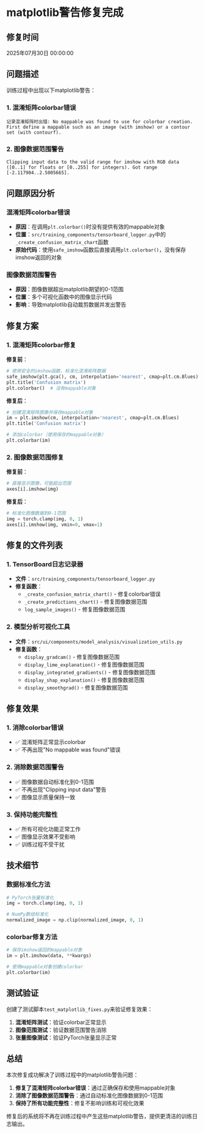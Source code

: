 # matplotlib警告修复完成

## 修复时间
2025年07月30日 00:00:00

## 问题描述

训练过程中出现以下matplotlib警告：

### 1. 混淆矩阵colorbar错误
```
记录混淆矩阵时出错: No mappable was found to use for colorbar creation. First define a mappable such as an image (with imshow) or a contour set (with contourf).
```

### 2. 图像数据范围警告
```
Clipping input data to the valid range for imshow with RGB data ([0..1] for floats or [0..255] for integers). Got range [-2.117904..2.5005665].
```

## 问题原因分析

### 混淆矩阵colorbar错误
- **原因**：在调用`plt.colorbar()`时没有提供有效的mappable对象
- **位置**：`src/training_components/tensorboard_logger.py`中的`_create_confusion_matrix_chart`函数
- **原始代码**：使用`safe_imshow`函数后直接调用`plt.colorbar()`，没有保存imshow返回的对象

### 图像数据范围警告
- **原因**：图像数据超出matplotlib期望的0-1范围
- **位置**：多个可视化函数中的图像显示代码
- **影响**：导致matplotlib自动裁剪数据并发出警告

## 修复方案

### 1. 混淆矩阵colorbar修复

**修复前**：
```python
# 使用安全的imshow函数，标准化混淆矩阵数据
safe_imshow(plt.gca(), cm, interpolation='nearest', cmap=plt.cm.Blues)
plt.title('Confusion matrix')
plt.colorbar()  # 没有mappable对象
```

**修复后**：
```python
# 创建混淆矩阵图像并保存mappable对象
im = plt.imshow(cm, interpolation='nearest', cmap=plt.cm.Blues)
plt.title('Confusion matrix')

# 添加colorbar（使用保存的mappable对象）
plt.colorbar(im)
```

### 2. 图像数据范围修复

**修复前**：
```python
# 直接显示图像，可能超出范围
axes[i].imshow(img)
```

**修复后**：
```python
# 标准化图像数据到0-1范围
img = torch.clamp(img, 0, 1)
axes[i].imshow(img, vmin=0, vmax=1)
```

## 修复的文件列表

### 1. TensorBoard日志记录器
- **文件**：`src/training_components/tensorboard_logger.py`
- **修复函数**：
  - `_create_confusion_matrix_chart()` - 修复colorbar错误
  - `_create_predictions_chart()` - 修复图像数据范围
  - `log_sample_images()` - 修复图像数据范围

### 2. 模型分析可视化工具
- **文件**：`src/ui/components/model_analysis/visualization_utils.py`
- **修复函数**：
  - `display_gradcam()` - 修复图像数据范围
  - `display_lime_explanation()` - 修复图像数据范围
  - `display_integrated_gradients()` - 修复图像数据范围
  - `display_shap_explanation()` - 修复图像数据范围
  - `display_smoothgrad()` - 修复图像数据范围

## 修复效果

### 1. 消除colorbar错误
- ✅ 混淆矩阵正常显示colorbar
- ✅ 不再出现"No mappable was found"错误

### 2. 消除数据范围警告
- ✅ 图像数据自动标准化到0-1范围
- ✅ 不再出现"Clipping input data"警告
- ✅ 图像显示质量保持一致

### 3. 保持功能完整性
- ✅ 所有可视化功能正常工作
- ✅ 图像显示效果不受影响
- ✅ 训练过程不受干扰

## 技术细节

### 数据标准化方法
```python
# PyTorch张量标准化
img = torch.clamp(img, 0, 1)

# NumPy数组标准化
normalized_image = np.clip(normalized_image, 0, 1)
```

### colorbar修复方法
```python
# 保存imshow返回的mappable对象
im = plt.imshow(data, **kwargs)

# 使用mappable对象创建colorbar
plt.colorbar(im)
```

## 测试验证

创建了测试脚本`test_matplotlib_fixes.py`来验证修复效果：

1. **混淆矩阵测试**：验证colorbar正常显示
2. **图像范围测试**：验证数据范围警告消除
3. **张量图像测试**：验证PyTorch张量显示正常

## 总结

本次修复成功解决了训练过程中的matplotlib警告问题：

1. **修复了混淆矩阵colorbar错误**：通过正确保存和使用mappable对象
2. **消除了图像数据范围警告**：通过自动标准化图像数据到0-1范围
3. **保持了所有功能完整性**：修复不影响训练和可视化效果

修复后的系统将不再在训练过程中产生这些matplotlib警告，提供更清洁的训练日志输出。 